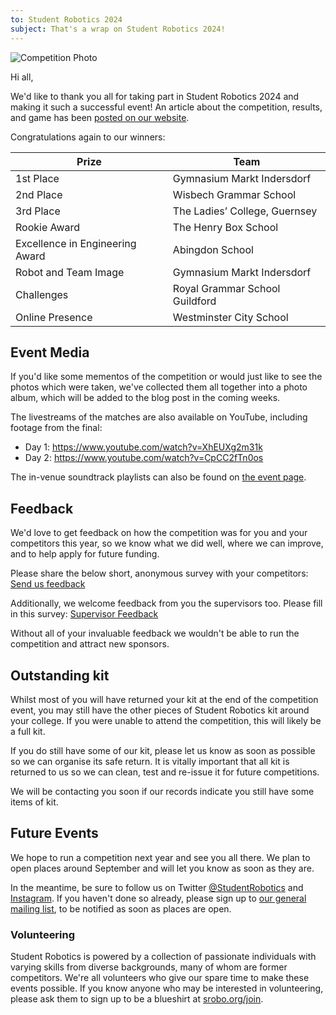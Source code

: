 ```yaml
---
to: Student Robotics 2024
subject: That's a wrap on Student Robotics 2024!
---
```


![Competition Photo](https://studentrobotics.org/images/content/blog/sr2024/sr2024-photo.jpg)

Hi all,

We'd like to thank you all for taking part in Student Robotics 2024 and making it such a successful event! An article about the competition, results, and game has been [posted on our website](https://studentrobotics.org/blog/).

Congratulations again to our winners:

| Prize                           | Team
|---------------------------------|--------------------------------
| 1st Place                       | Gymnasium Markt Indersdorf
| 2nd Place                       | Wisbech Grammar School
| 3rd Place                       | The Ladies’ College, Guernsey
| Rookie Award                    | The Henry Box School
| Excellence in Engineering Award | Abingdon School
| Robot and Team Image            | Gymnasium Markt Indersdorf
| Challenges                      | Royal Grammar School Guildford
| Online Presence                 | Westminster City School

## Event Media

If you'd like some mementos of the competition or would just like to see the photos which were taken, we've collected them all together into a photo album, which will be added to the blog post in the coming weeks.

The livestreams of the matches are also available on YouTube, including footage from the final:

- Day 1: https://www.youtube.com/watch?v=XhEUXg2m31k
- Day 2: https://www.youtube.com/watch?v=CpCC2fTn0os

The in-venue soundtrack playlists can also be found on [the event page](https://studentrobotics.org/events/sr2024/competition/#soundtrack).

## Feedback

We'd love to get feedback on how the competition was for you and your competitors this year, so we know what we did well, where we can improve, and to help apply for future funding.

Please share the below short, anonymous survey with your competitors: [Send us feedback](https://forms.gle/88TS3hrJbvbjS2rEA)

Additionally, we welcome feedback from you the supervisors too. Please fill in this survey: [Supervisor Feedback](https://forms.gle/ttRNrnwQwqM1wJWZ6)

Without all of your invaluable feedback we wouldn't be able to run the competition and attract new sponsors.

## Outstanding kit

Whilst most of you will have returned your kit at the end of the competition event, you may still have the other pieces of Student Robotics kit around your college. If you were unable to attend the competition, this will likely be a full kit.

If you do still have some of our kit, please let us know as soon as possible so we can organise its safe return. It is vitally important that all kit is returned to us so we can clean, test and re-issue it for future competitions.

We will be contacting you soon if our records indicate you still have some items of kit.

## Future Events

We hope to run a competition next year and see you all there. We plan to open places around September and will let you know as soon as they are.

In the meantime, be sure to follow us on Twitter [@StudentRobotics](https://twitter.com/studentrobotics) and [Instagram](https://www.instagram.com/student_robotics). If you haven't done so already, please sign up to [our general mailing list](https://studentrobotics.org/compete/), to be notified as soon as places are open.

### Volunteering

Student Robotics is powered by a collection of passionate individuals with varying skills from diverse backgrounds, many of whom are former competitors. We're all volunteers who give our spare time to make these events possible. If you know anyone who may be interested in volunteering, please ask them to sign up to be a blueshirt at [srobo.org/join](https://srobo.org/join).
